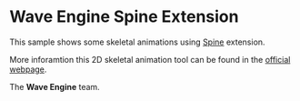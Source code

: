 # Wave Engine Spine Extension

This sample shows some skeletal animations using [Spine](http://doc.waveengine.net/api/WaveEngine.Spine.html) extension.

More inforamtion this 2D skeletal animation tool can be found in the [official webpage](http://en.esotericsoftware.com).

The **Wave Engine** team. 